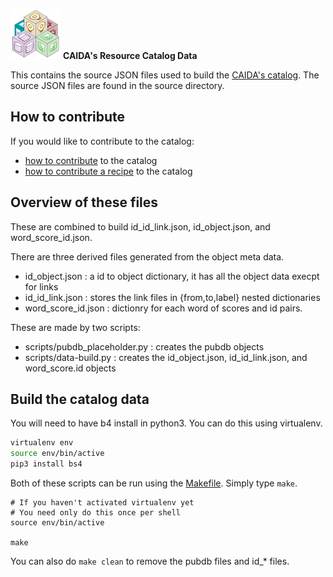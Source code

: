 <img src="/images/catalog-logo.png" width="80px"> **CAIDA's Resource Catalog Data**

This contains the source JSON files used to build the [CAIDA's catalog](https://catalog.caida.org/).
The source JSON files are found in the source directory.  

## How to contribute

If you would like to contribute to the catalog:
  - [how to contribute](https://github.com/CAIDA/catalog-data/wiki/how-to-contribute) to the catalog
  - [how to contribute a recipe](https://github.com/CAIDA/catalog-data/wiki/how-to-contribute-a-recipe) to the catalog

## Overview of these files

These are combined to build id_id_link.json, id_object.json, and word_score_id.json. 

There are three derived files generated from the object meta data.
- id_object.json : a id to object dictionary, it has all the object data execpt for links
- id_id_link.json : stores the link files in {from,to,label} nested dictionaries
- word_score_id.json : dictionry for each word of scores and id pairs.

These are made by two scripts:
- scripts/pubdb_placeholder.py : creates the pubdb objects
- scripts/data-build.py : creates the id_object.json, id_id_link.json, and word_score.id objects

## Build the catalog data
You will need to have b4 install in python3.  You can do this using
virtualenv.
~~~bash
virtualenv env
source env/bin/active
pip3 install bs4
~~~

Both of these scripts can be run using the [Makefile](Makefile).  Simply type ```make```.

~~~
# If you haven't activated virtualenv yet
# You need only do this once per shell
source env/bin/active 

make
~~~

You can also do ```make clean``` to remove the pubdb files and id_\* files. 

